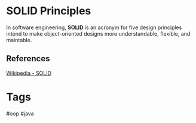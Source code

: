 # SOLID Principles

In software engineering, **SOLID** is an acronym for five design principles intend to make object-oriented designs more understandable, flexible, and maintable.  

## References
[Wikipedia - SOLID](https://en.wikipedia.org/wiki/SOLID)  

# Tags
#oop #java
